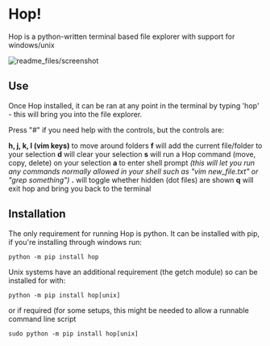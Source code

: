 # Hop!
Hop is a python-written terminal based file explorer with support for windows/unix

![readme_files/screenshot](https://github.com/houseofleft/pacer/blob/master/hop_scrot.png)

## Use
Once Hop installed, it can be ran at any point in the terminal by typing 'hop' - this will bring you into the file explorer.

Press "#" if you need help with the controls, but the controls are:

**h, j, k, l (vim keys)** to move around folders
**f** will add the current file/folder to your selection
**d** will clear your selection
**s** will run a Hop command (move, copy, delete) on your selection
**a** to enter shell prompt *(this will let you run any commands normally allowed in your shell such as "vim new_file.txt" or "grep something")*
**.** will toggle whether hidden (dot files) are shown
**q** will exit hop and bring you back to the terminal


## Installation
The only requirement for running Hop is python. It can be installed with pip, if you're installing through windows run:
```
python -m pip install hop
```
Unix systems have an additional requirement (the getch module) so can be installed for with:
```
python -m pip install hop[unix]
```
or if required (for some setups, this might be needed to allow a runnable command line script
```
sudo python -m pip install hop[unix]
```

